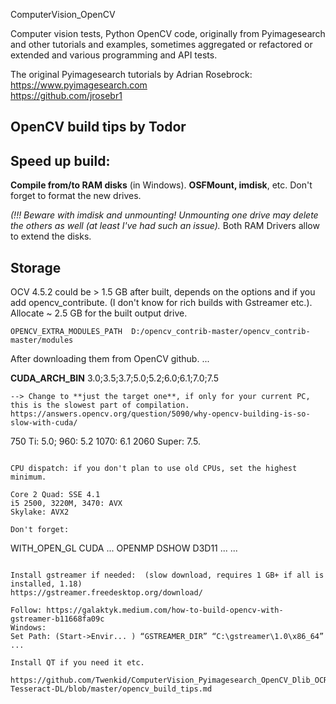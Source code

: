 ComputerVision_OpenCV

Computer vision tests, Python OpenCV code, originally from Pyimagesearch and other tutorials and examples, sometimes aggregated or refactored or extended and various programming and API tests.

 The original Pyimagesearch tutorials by Adrian Rosebrock:  https://www.pyimagesearch.com  
 https://github.com/jrosebr1 

## OpenCV build tips by Todor

## Speed up build:

**Compile from/to RAM disks** (in Windows). **OSFMount, imdisk**, etc. Don't forget to format the new drives.

_(!!! Beware with imdisk and unmounting! Unmounting one drive may delete the others as well (at least I've had such an issue)._
Both RAM Drivers allow to extend the disks.

## Storage

OCV 4.5.2 could be > 1.5 GB after built, depends on the options and if you add opencv_contribute. (I don't know for rich builds with Gstreamer etc.).
Allocate ~ 2.5 GB for the built output drive.

```
OPENCV_EXTRA_MODULES_PATH  D:/opencv_contrib-master/opencv_contrib-master/modules
```

After downloading them from OpenCV github.
...

**CUDA_ARCH_BIN**
3.0;3.5;3.7;5.0;5.2;6.0;6.1;7.0;7.5

```
--> Change to **just the target one**, if only for your current PC, this is the slowest part of compilation.
https://answers.opencv.org/question/5090/why-opencv-building-is-so-slow-with-cuda/
```
750 Ti: 5.0;
960: 5.2 
1070: 6.1
2060 Super: 7.5.
```

CPU dispatch: if you don't plan to use old CPUs, set the highest minimum.

Core 2 Quad: SSE 4.1
i5 2500, 3220M, 3470: AVX
Skylake: AVX2

Don't forget:

```
WITH_OPEN_GL
CUDA ...
OPENMP
DSHOW
D3D11 ...
...
```

Install gstreamer if needed:  (slow download, requires 1 GB+ if all is installed, 1.18)
https://gstreamer.freedesktop.org/download/

Follow: https://galaktyk.medium.com/how-to-build-opencv-with-gstreamer-b11668fa09c
Windows: 
Set Path: (Start->Envir... ) “GSTREAMER_DIR” “C:\gstreamer\1.0\x86_64”
...

Install QT if you need it etc.

https://github.com/Twenkid/ComputerVision_Pyimagesearch_OpenCV_Dlib_OCR-Tesseract-DL/blob/master/opencv_build_tips.md

